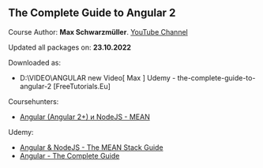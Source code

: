 ## The Complete Guide to Angular 2

Course Author: **Max Schwarzmüller**. [YouTube Channel](https://www.youtube.com/channel/UCSJbGtTlrDami-tDGPUV9-w)

Updated all packages on: **23.10.2022**

Downloaded as:
- D:\VIDEO\ANGULAR new Video\[ Max ] Udemy - the-complete-guide-to-angular-2 [FreeTutorials.Eu]

Coursehunters:
- [Angular (Angular 2+) и NodeJS - MEAN](https://coursehunter.net/course/udemy-angular-node-mean-stack)

Udemy:
- [Angular & NodeJS - The MEAN Stack Guide](https://www.udemy.com/course/angular-2-and-nodejs-the-practical-guide/)
- [Angular - The Complete Guide](https://www.udemy.com/course/the-complete-guide-to-angular-2/)
